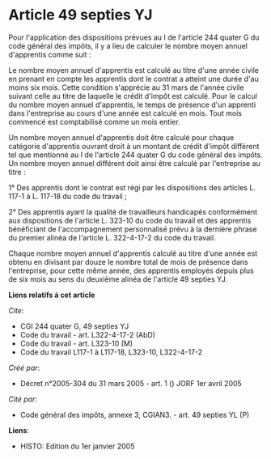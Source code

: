 # Article 49 septies YJ

Pour l'application des dispositions prévues au I de l'article 244 quater G du code général des impôts, il y a lieu de
calculer le nombre moyen annuel d'apprentis comme suit :

Le nombre moyen annuel d'apprentis est calculé au titre d'une année civile en prenant en compte les apprentis dont le contrat
a atteint une durée d'au moins six mois. Cette condition s'apprécie au 31 mars de l'année civile suivant celle au titre de
laquelle le crédit d'impôt est calculé. Pour le calcul du nombre moyen annuel d'apprentis, le temps de présence d'un apprenti
dans l'entreprise au cours d'une année est calculé en mois. Tout mois commencé est comptabilisé comme un mois entier.

Un nombre moyen annuel d'apprentis doit être calculé pour chaque catégorie d'apprentis ouvrant droit à un montant de crédit
d'impôt différent tel que mentionné au I de l'article 244 quater G du code général des impôts. Un nombre moyen annuel
différent doit ainsi être calculé par l'entreprise au titre :

1° Des apprentis dont le contrat est régi par les dispositions des articles L. 117-1 à L. 117-18 du code du travail ;

2° Des apprentis ayant la qualité de travailleurs handicapés conformément aux dispositions de l'article L. 323-10 du code du
travail et des apprentis bénéficiant de l'accompagnement personnalisé prévu à la dernière phrase du premier alinéa de
l'article L. 322-4-17-2 du code du travail.

Chaque nombre moyen annuel d'apprentis calculé au titre d'une année est obtenu en divisant par douze le nombre total de mois
de présence dans l'entreprise, pour cette même année, des apprentis employés depuis plus de six mois au sens du deuxième
alinéa de l'article 49 septies YJ.

**Liens relatifs à cet article**

_Cite_:

  - CGI 244 quater G, 49 septies YJ
  - Code du travail - art. L322-4-17-2 (AbD)
  - Code du travail - art. L323-10 (M)
  - Code du travail L117-1 à L117-18, L323-10, L322-4-17-2

_Créé par_:

  - Décret n°2005-304 du 31 mars 2005 - art. 1 () JORF 1er avril 2005

_Cité par_:

  - Code général des impôts, annexe 3, CGIAN3. - art. 49 septies YL (P)

**Liens**:

  - HISTO: Edition du 1er janvier 2005
